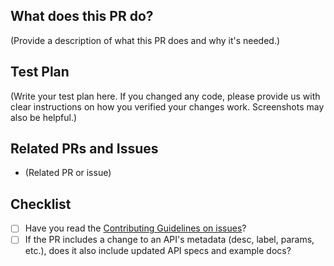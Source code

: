 <!--
Thank you for sending the PR! We appreciate you spending the time to work on these changes.

Help us understand your motivation by explaining why you decided to make this change.

You can learn more about contributing to appwrite here: https://github.com/khulnasoft/getapp/blob/master/CONTRIBUTING.md

Happy contributing!

-->

## What does this PR do?

(Provide a description of what this PR does and why it's needed.)

## Test Plan

(Write your test plan here. If you changed any code, please provide us with clear instructions on how you verified your changes work. Screenshots may also be helpful.)

## Related PRs and Issues

- (Related PR or issue)

## Checklist

- [ ] Have you read the [Contributing Guidelines on issues](https://github.com/khulnasoft/getapp/blob/master/CONTRIBUTING.md)?
- [ ] If the PR includes a change to an API's metadata (desc, label, params, etc.), does it also include updated API specs and example docs?
